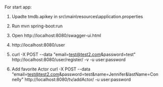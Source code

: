 For start app: 
1. Upadte tmdb.apikey in src\main\resources\application.properties
2. Run mvn spring-boot:run
3. Open http://localhost:8080/swagger-ui.html 

4. http://localhost:8080/user
5. curl -X POST --data "email=test@test2.com&password=test" http://localhost:8080/user/register/ -v -u user:password

6. Add favorite Actor
curl -X POST --data "email=test@test2.com&password=test&name=Jennifer&lastName=Connelly" http://localhost:8080/tv/addActor/ -u user:password